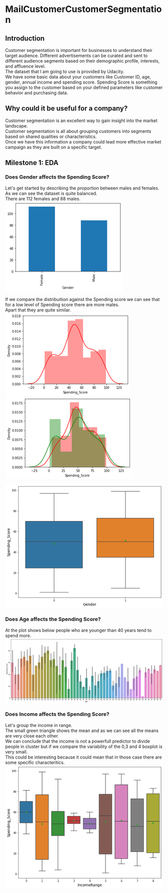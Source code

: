 # MailCustomerCustomerSegmentation

## Introduction
Customer segmentation is important for businesses to understand their target audience. Different advertisements can be curated and sent to different audience segments based on their demographic profile, interests, and affluence level.<br/>
The dataset that I am going to use is provided by Udacity.<br/>
We have some basic data about your customers like Customer ID, age, gender, annual income and spending score.
Spending Score is something you assign to the customer based on your defined parameters like customer behavior and purchasing data.<br/>

## Why could it be useful for a company?
Customer segmentation is an excellent way to gain insight into the market landscape.<br/> 
Customer segmentation is all about grouping customers into segments based on shared qualities or characteristics.<br/>
Once we have this information a company could lead more effective market campaign as they are built on a specific target.

## Milestone 1: EDA

### Does Gender affects the Spending Score?
Let's get started by describing the proportion between males and females.<br/> 
As we can see the dataset is quite balanced.<br/> 
There are 112 females and 88 males.<br/> 
![alt text](https://github.com/alessandroNarcisi96/MailCustomerCustomerSegmentation/blob/master/images/gender_barplot.png)<br/>

If we compare the distribuition against the Spending score we can see that for a low level of Spending score there are more males.<br/> 
Apart that they are quite similar.<br/> 
![alt text](https://github.com/alessandroNarcisi96/MailCustomerCustomerSegmentation/blob/master/images/spendingScore.png)
![alt text](https://github.com/alessandroNarcisi96/MailCustomerCustomerSegmentation/blob/master/images/spendingScore_gender.png)<br/>
<p align="center">
  <img src="https://github.com/alessandroNarcisi96/MailCustomerCustomerSegmentation/blob/master/images/boxplot_gender.png" alt="Sublime's custom image"/>
</p>


### Does Age affects the Spending Score?
At the plot shows below people who are younger than 40 years tend to spend more.<br/> 
![alt text](https://github.com/alessandroNarcisi96/MailCustomerCustomerSegmentation/blob/master/images/Age_SpendingScore.png)<br/>

### Does Income affects the Spending Score?
Let's group the income in range.<br/> 
The small green triangle shows the mean and as we can see all the means are very close each other.<br/> 
We can conclude that the income is not a powerfull predictor to divide people in cluster but if we compare the variability of the 0,3 and 4 boxplot is very small.<br/> 
This could be interesting because it could mean that in those case there are some specific characteritics.<br/> 
![alt text](https://github.com/alessandroNarcisi96/MailCustomerCustomerSegmentation/blob/master/images/IncomeRange.png)<br/>